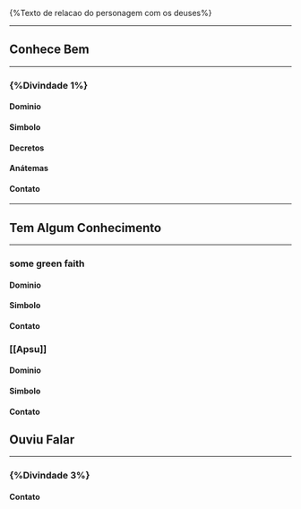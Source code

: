 {%Texto de relacao do personagem com os deuses%}

---
## Conhece Bem
---

### {%Divindade 1%}

#### Dominio


#### Simbolo


#### Decretos


#### Anátemas


#### Contato


---
## Tem Algum Conhecimento
---
### some green faith

#### Dominio


#### Simbolo


#### Contato

### [[Apsu]]

#### Dominio


#### Simbolo


#### Contato


## Ouviu Falar
---
### {%Divindade 3%}

#### Contato